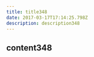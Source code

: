```yaml
---
title: title348
date: 2017-03-17T17:14:25.798Z
description: description348
---
```


## content348
  
